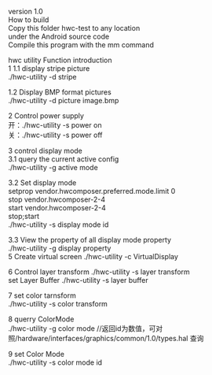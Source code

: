 version 1.0                                                                                                                                                             
How to build                                                                                                                                                           
Copy this folder hwc-test to any location                                                                                              
under the Android source code                                                                                                             
Compile this program with the mm command

hwc utility Function introduction                                                                                                         
1
1.1 display stripe picture                                                                                                                                             
./hwc-utility -d stripe

1.2 Display BMP format pictures                                                                                                          
./hwc-utility -d picture image.bmp 

2 Control power supply                                                                                                                   
开：./hwc-utility -s power on                                                                                                             
关：./hwc-utility -s power off

3 control display mode                                                                                                                   
3.1 query the current active config                                                                                         
./hwc-utility -g active mode
 
3.2 Set display mode  
setprop vendor.hwcomposer.preferred.mode.limit  0                                                                                         
stop vendor.hwcomposer-2-4                                                                                                               
start vendor.hwcomposer-2-4                                                                                                        
stop;start                                                                                                              
./hwc-utility -s display mode id

 3.3 View the property of all display mode property                        
 ./hwc-utility -g display property                                                                                                                                                                                                                 
5 Create virtual screen
./hwc-utility -c VirtualDisplay

6 Control layer transform
./hwc-utility -s layer transform                                                                                                         
set Layer Buffer
./hwc-utility -s layer buffer

7 set color tarnsform                                                                                                                                                   
./hwc-utility -s color transform

8  querry ColorMode                                                                                                                                                     
./hwc-utility -g color mode //返回id为数值，可对照/hardware/interfaces/graphics/common/1.0/types.hal 查询

9 set Color Mode                                                                                                                                                       
./hwc-utility -s color mode id
 
